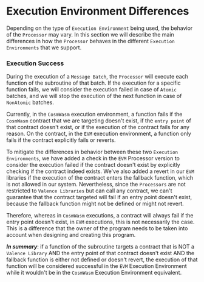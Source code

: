 # Execution Environment Differences

Depending on the type of `Execution Environment` being used, the behavior of the `Processor` may vary. In this section we will describe the main differences in how the `Processor` behaves in the different `Execution Environments` that we support.

### Execution Success

During the execution of a `Message Batch`, the `Processor` will execute each function of the subroutine of that batch. If the execution for a specific function fails, we will consider the execution failed in case of `Atomic` batches, and we will stop the execution of the next function in case of `NonAtomic` batches.

Currently, in the `CosmWasm` execution environment, a function fails if the `CosmWasm` contract that we are targeting doesn't exist, if the `entry point` of that contract doesn't exist, or if the execution of the contract fails for any reason. On the contract, in the `EVM` execution environment, a function only fails if the contract explicitly fails or reverts.

To mitigate the differences in behavior between these two `Execution Environments`, we have added a check in the `EVM` Processor version to consider the execution failed if the contract doesn't exist by explicitly checking if the contract indeed exists. We've also added a revert in our `EVM` libraries if the execution of the contract enters the fallback function, which is not allowed in our system. Nevertheless, since the `Processors` are not restricted to `Valence Libraries` but can call any contract, we can't guarantee that the contract targeted will fail if an entry point doesn't exist, because the fallback function might not be defined or might not revert.

Therefore, whereas in `CosmWasm` executions, a contract will always fail if the entry point doesn't exist, in `EVM` executions, this is not necessarily the case. This is a difference that the owner of the program needs to be taken into account when designing and creating this program.

***In summary***: if a function of the subroutine targets a contract that is NOT a `Valence Library` AND the entry point of that contract doesn't exist AND the fallback function is either not defined or doesn't revert, the execution of that function will be considered successful in the `EVM` Execution Environment while it wouldn't be in the `CosmWasm` Execution Environment equivalent.
